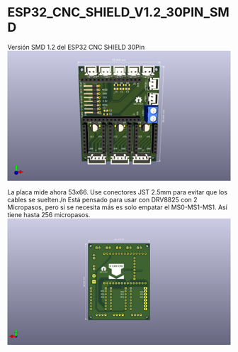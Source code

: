 # ESP32_CNC_SHIELD_V1.2_30PIN_SMD
 Versión SMD 1.2 del ESP32 CNC SHIELD 30Pin
 ![My Image](Images/Esp32_Cnc_Shield_30Pin_SMD.png)
 
La placa mide ahora 53x66. Use conectores JST 2.5mm para evitar que los cables se suelten./n
Está pensado para usar con DRV8825 con 2 Micropasos, pero si se necesita más es solo empatar el MS0-MS1-MS1. 
Así tiene hasta 256 micropasos.
![My Image](Images/Esp32_Cnc_Shield_30Pin_SMD_Back.png)
